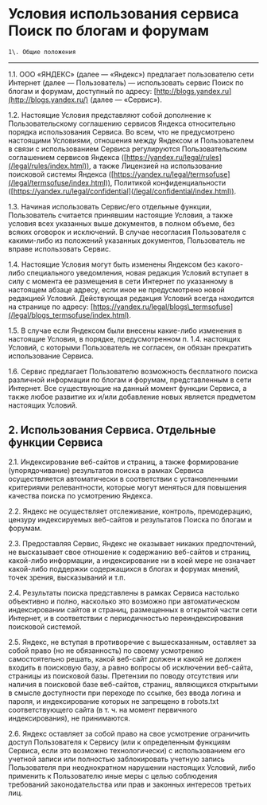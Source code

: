  Условия использования сервиса Поиск по блогам и форумам
=======================================================

    1\. Общие положения
-------------------

 1\.1\. ООО «ЯНДЕКС» (далее — «Яндекс») предлагает пользователю сети Интернет (далее — Пользователь) — использовать сервис Поиск по блогам и форумам, доступный по адресу: [http://blogs.yandex.ru](http://blogs.yandex.ru/) (далее — «Сервис»).


 1\.2\. Настоящие Условия представляют собой дополнение к Пользовательскому соглашению сервисов Яндекса относительно порядка использования Сервиса. Во всем, что не предусмотрено настоящими Условиями, отношения между Яндексом и Пользователем в связи с использованием Сервиса регулируются Пользовательским соглашением сервисов Яндекса ([https://yandex.ru/legal/rules](/legal/rules/index.html)), а также Лицензией на использование поисковой системы Яндекса ([https://yandex.ru/legal/termsofuse](/legal/termsofuse/index.html)), Политикой конфиденциальности ([https://yandex.ru/legal/confidential](/legal/confidential/index.html)).


 1\.3\. Начиная использовать Сервис/его отдельные функции, Пользователь считается принявшим настоящие Условия, а также условия всех указанных выше документов, в полном объеме, без всяких оговорок и исключений. В случае несогласия Пользователя с какими\-либо из положений указанных документов, Пользователь не вправе использовать Сервис.


 1\.4\. Настоящие Условия могут быть изменены Яндексом без какого\-либо специального уведомления, новая редакция Условий вступает в силу с момента ее размещения в сети Интернет по указанному в настоящем абзаце адресу, если иное не предусмотрено новой редакцией Условий. Действующая редакция Условий всегда находится на странице по адресу: [https://yandex.ru/legal/blogs\_termsofuse](/legal/blogs_termsofuse/index.html).


 1\.5\. В случае если Яндексом были внесены какие\-либо изменения в настоящие Условия, в порядке, предусмотренном п. 1\.4\. настоящих Условий, с которыми Пользователь не согласен, он обязан прекратить использование Сервиса.


 1\.6\. Сервис предлагает Пользователю возможность бесплатного поиска различной информации по блогам и форумам, представленным в сети Интернет. Все существующие на данный момент функции Сервиса, а также любое развитие их и/или добавление новых является предметом настоящих Условий.


  2\. Использования Сервиса. Отдельные функции Сервиса
----------------------------------------------------

 2\.1\. Индексирование веб\-сайтов и страниц, а также формирование (упорядочивание) результатов поиска в рамках Сервиса осуществляется автоматически в соответствии с установленными критериями релевантности, которые могут меняться для повышения качества поиска по усмотрению Яндекса.


 2\.2\. Яндекс не осуществляет отслеживание, контроль, премодерацию, цензуру индексируемых веб\-сайтов и результатов Поиска по блогам и форумам.


 2\.3\. Предоставляя Сервис, Яндекс не оказывает никаких предпочтений, не высказывает свое отношение к содержанию веб\-сайтов и страниц, какой\-либо информации, а индексирование ни в коей мере не означает какой\-либо поддержки содержащихся в блогах и форумах мнений, точек зрения, высказываний и т.п.


 2\.4\. Результаты поиска представлены в рамках Сервиса настолько объективно и полно, насколько это возможно при автоматическом индексировании сайтов и страниц, размещенных в открытой части сети Интернет, и в соответствии с периодичностью переиндексирования поисковой системой.


 2\.5\. Яндекс, не вступая в противоречие с вышесказанным, оставляет за собой право (но не обязанность) по своему усмотрению самостоятельно решать, какой веб\-сайт должен и какой не должен входить в поисковую базу, а равно вопросы об исключении веб\-сайта, страницы из поисковой базы. Претензии по поводу отсутствия или наличия в поисковой базе веб\-сайтов, страниц, являющихся открытыми в смысле доступности при переходе по ссылке, без ввода логина и пароля, и индексирование которых не запрещено в robots.txt соответствующего сайта (в т. ч. на момент первичного индексирования), не принимаются.


 2\.6\. Яндекс оставляет за собой право на свое усмотрение ограничить доступ Пользователя к Сервису (или к определенным функциям Сервиса, если это возможно технологически) с использованием его учетной записи или полностью заблокировать учетную запись Пользователя при неоднократном нарушении настоящих Условий, либо применить к Пользователю иные меры с целью соблюдения требований законодательства или прав и законных интересов третьих лиц.

  
